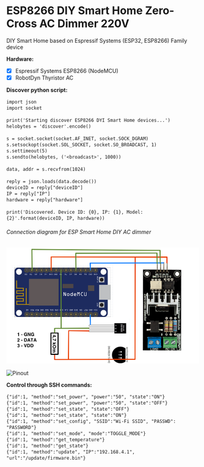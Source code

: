 # ESP8266 DIY Smart Home Zero-Cross AC Dimmer 220V

DIY Smart Home based on Espressif Systems (ESP32, ESP8266) Family device

**Hardware:**

- [x] Espressif Systems ESP8266 (NodeMCU)
- [x] RobotDyn Thyristor AC

**Discover python script:**

```
import json
import socket

print('Starting discover ESP8266 DYI Smart Home devices...')
helobytes = 'discover'.encode()

s = socket.socket(socket.AF_INET, socket.SOCK_DGRAM)
s.setsockopt(socket.SOL_SOCKET, socket.SO_BROADCAST, 1)
s.settimeout(5)
s.sendto(helobytes, ('<broadcast>', 1000))

data, addr = s.recvfrom(1024)

reply = json.loads(data.decode())
deviceID = reply["deviceID"]
IP = reply["IP"]
hardware = reply["hardware"]

print('Discovered. Device ID: {0}, IP: {1}, Model: {2}'.format(deviceID, IP, hardware))

```

###### Connection diagram for ESP Smart Home DIY AC dimmer

![connection diagram](https://github.com/Whilser/ESP-DIY-Samrt-Home/raw/master/images/ESPDIYSmartHome.png)

![Pinout](https://robotdyn.com/pub/media/0G-00005677==Mod-Dimmer-5A-1L/DOCS/PINOUT==0G-00005677==Mod-Dimmer-5A-1L.jpg)

**Control through SSH commands:**

    {"id":1, "method":"set_power", "power":"50", "state":"ON"}
    {"id":1, "method":"set_power", "power":"50", "state":"OFF"}
    {"id":1, "method":"set_state", "state":"OFF"}
    {"id":1, "method":"set_state", "state":"ON"}
    {"id":1, "method":"set_config", "SSID":"Wi-Fi SSID", "PASSWD": "PASSWORD"}
    {"id":1, "method":"set_mode", "mode":"TOGGLE_MODE"}
    {"id":1, "method":"get_temperature"}
    {"id":1, "method":"get_state"}
    {"id":1, "method":"update", "IP":"192.168.4.1", "url":"/update/firmware.bin"}
